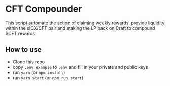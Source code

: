 # CFT Compounder

This script automate the action of claiming weekly rewards, provide liquidity within the sICX/CFT pair and staking the LP back on Craft to compound $CFT rewards.

## How to use

- Clone this repo
- copy `.env.example` to `.env` and fill in your private and public keys
- run `yarn` (or `npm install`)
- run `yarn start` (or `npm run start`)